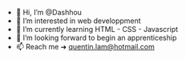 - 👋 Hi, I’m @Dashhou
- 👀 I’m interested in web developpment 
- 🌱 I’m currently learning HTML - CSS - Javascript
- 💞️ I’m looking forward to begin an apprenticeship
- 📫 Reach me ➜ quentin.lam@hotmail.com

<!---
Dashhou/Dashhou is a ✨ special ✨ repository because its `README.md` (this file) appears on your GitHub profile.
You can click the Preview link to take a look at your changes.
--->

